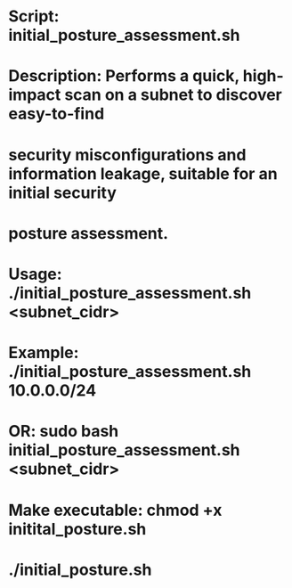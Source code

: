 # Script: initial_posture_assessment.sh
# Description: Performs a quick, high-impact scan on a subnet to discover easy-to-find
# security misconfigurations and information leakage, suitable for an initial security
# posture assessment.
#
# Usage: ./initial_posture_assessment.sh <subnet_cidr>
# Example: ./initial_posture_assessment.sh 10.0.0.0/24
# OR: sudo bash initial_posture_assessment.sh <subnet_cidr>
# Make executable: chmod +x initital_posture.sh
#                  ./initial_posture.sh
